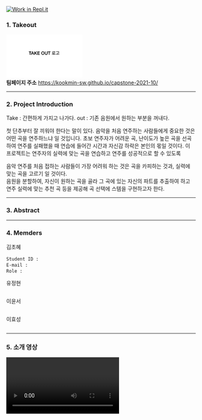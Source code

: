 [![Work in Repl.it](https://classroom.github.com/assets/work-in-replit-14baed9a392b3a25080506f3b7b6d57f295ec2978f6f33ec97e36a161684cbe9.svg)](https://classroom.github.com/online_ide?assignment_repo_id=352765&assignment_repo_type=GroupAssignmentRepo)
### 1. Takeout
<img src="/UIUX/logo_image.png" width="40%" height="30%" title="logo_image_size" alt="logo_image"></img>
<br>
**팀페이지 주소** https://kookmin-sw.github.io/capstone-2021-10/


---


### 2. Project Introduction

Take : 간편하게 가지고 나가다.
out : 기존 음원에서 원하는 부분을 꺼내다.

첫 단추부터 잘 끼워야 한다는 말이 있다. 음악을 처음 연주하는 사람들에게 중요한 것은 어떤 곡을 연주하느냐 일 것입니다.
초보 연주자가 어려운 곡, 난이도가 높은 곡을 선곡하여 연주를 실패했을 때 연습에 들어간 시간과 자신감 하락은 본인의 몫일 것이다.
이 프로젝트는 연주자의 실력에 맞는 곡을 연습하고 연주를 성공적으로 할 수 있도록

음악 연주를 처음 접하는 사람들이 가장 어려워 하는 것은 곡을 카피하는 것과, 실력에 맞는 곡을 고르기 일 것이다. <br>음원을 분할하여, 자신이 원하는 곡을 골라 그 곡에 있는 자신의 파트를 추출하여 하고
연주 실력에 맞는 추천 곡 등을 제공해 곡 선택에 스템을 구현하고자 한다.


---


### 3. Abstract



---


### 4. Memders
김초혜
```
Student ID :
E-mail :
Role :
```

유정현
```

```

이윤서
```

```

이효성
```

```


---


### 5. 소개 영상
![introduce_video](./UIUX/introduce_video.mp4)
